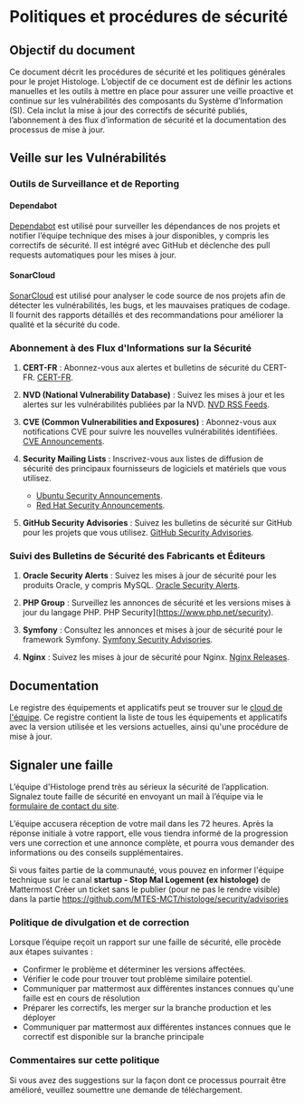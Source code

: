 # Politiques et procédures de sécurité

## Objectif du document
Ce document décrit les procédures de sécurité et les politiques générales pour le projet Histologe.
L’objectif de ce document est de définir les actions manuelles et les outils à mettre en place pour assurer une veille proactive et continue sur les vulnérabilités des composants du Système d’Information (SI). Cela inclut la mise à jour des correctifs de sécurité publiés, l’abonnement à des flux d’information de sécurité et la documentation des processus de mise à jour.

## Veille sur les Vulnérabilités
### Outils de Surveillance et de Reporting
#### Dependabot
[Dependabot](https://github.com/MTES-MCT/histologe/security/dependabot) est utilisé pour surveiller les dépendances de nos projets et notifier l’équipe technique des mises à jour disponibles, y compris les correctifs de sécurité. Il est intégré avec GitHub et déclenche des pull requests automatiques pour les mises à jour.

#### SonarCloud
[SonarCloud](https://github.com/MTES-MCT/histologe/security/code-scanning) est utilisé pour analyser le code source de nos projets afin de détecter les vulnérabilités, les bugs, et les mauvaises pratiques de codage. Il fournit des rapports détaillés et des recommandations pour améliorer la qualité et la sécurité du code.   

### Abonnement à des Flux d'Informations sur la Sécurité
1. **CERT-FR** :
   Abonnez-vous aux alertes et bulletins de sécurité du CERT-FR. [CERT-FR](https://www.cert.ssi.gouv.fr/actualite/).

2. **NVD (National Vulnerability Database)** :
   Suivez les mises à jour et les alertes sur les vulnérabilités publiées par la NVD. [NVD RSS Feeds](https://nvd.nist.gov/).

3. **CVE (Common Vulnerabilities and Exposures)** :
   Abonnez-vous aux notifications CVE pour suivre les nouvelles vulnérabilités identifiées. [CVE Announcements](https://github.com/CVEProject/cvelistV5).

4. **Security Mailing Lists** :
   Inscrivez-vous aux listes de diffusion de sécurité des principaux fournisseurs de logiciels et matériels que vous utilisez.
     - [Ubuntu Security Announcements](https://lists.ubuntu.com/mailman/listinfo/ubuntu-security-announce).
     - [Red Hat Security Announcements](https://www.redhat.com/mailman/listinfo).

6. **GitHub Security Advisories** :
   Suivez les bulletins de sécurité sur GitHub pour les projets que vous utilisez. [GitHub Security Advisories](https://github.com/advisories).

### Suivi des Bulletins de Sécurité des Fabricants et Éditeurs
1. **Oracle Security Alerts** :
   Suivez les mises à jour de sécurité pour les produits Oracle, y compris MySQL. [Oracle Security Alerts](https://www.oracle.com/security-alerts/).

2. **PHP Group** :
   Surveillez les annonces de sécurité et les versions mises à jour du langage PHP. PHP Security](https://www.php.net/security).

3. **Symfony** :
   Consultez les annonces et mises à jour de sécurité pour le framework Symfony. [Symfony Security Advisories](https://symfony.com/blog/category/security-advisories).

4. **Nginx** :
   Suivez les mises à jour de sécurité pour Nginx. [Nginx Releases](https://nginx.org/en/CHANGES).

## Documentation

Le registre des équipements et applicatifs peut se trouver sur le [cloud de l'équipe](https://docs.google.com/spreadsheets/d/1KzdbRt-o58UL4Qtdzn5akOc9XmykcoEks5yClO0zrJc/edit?gid=0#gid=0). Ce registre contient la liste de tous les équipements et applicatifs avec la version utilisée et les versions actuelles, ainsi qu'une procédure de mise à jour.


## Signaler une faille
L’équipe d'Histologe prend très au sérieux la sécurité de l’application. Signalez toute faille de sécurité en envoyant un mail à l’équipe via le [formulaire de contact du site](https://histologe.beta.gouv.fr/contact).

L’équipe accusera réception de votre mail dans les 72 heures. Après la réponse initiale à votre rapport, elle vous tiendra informé de la progression vers une correction et une annonce complète, et pourra vous demander des informations ou des conseils supplémentaires.

Si vous faites partie de la communauté, vous pouvez en informer l'équipe technique sur le canal **startup - Stop Mal Logement (ex histologe)** de Mattermost
Créer un ticket sans le publier (pour ne pas le rendre visible) dans la partie https://github.com/MTES-MCT/histologe/security/advisories

### Politique de divulgation et de correction

Lorsque l’équipe reçoit un rapport sur une faille de sécurité, elle procède aux étapes suivantes :

- Confirmer le problème et déterminer les versions affectées.
- Vérifier le code pour trouver tout problème similaire potentiel.
- Communiquer par mattermost aux différentes instances connues qu'une faille est en cours de résolution
- Préparer les correctifs, les merger sur la branche production et les déployer
- Communiquer par mattermost aux différentes instances connues que le correctif est disponible sur la branche principale

### Commentaires sur cette politique
Si vous avez des suggestions sur la façon dont ce processus pourrait être amélioré, veuillez soumettre une demande de téléchargement.
